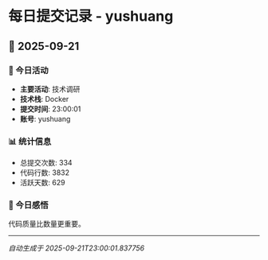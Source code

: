 # 每日提交记录 - yushuang

## 📅 2025-09-21

### 🎯 今日活动
- **主要活动**: 技术调研
- **技术栈**: Docker
- **提交时间**: 23:00:01
- **账号**: yushuang

### 📊 统计信息
- 总提交次数: 334
- 代码行数: 3832
- 活跃天数: 629

### 💭 今日感悟
代码质量比数量更重要。

---
*自动生成于 2025-09-21T23:00:01.837756*

